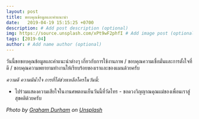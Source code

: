 ```yaml
---
layout: post
title: ขอบคุณข้อมูลและคำแนะนำ
date:   2019-04-19 15:15:25 +0700
description: # Add post description (optional)
img: https://source.unsplash.com/xPt9wF2phfI # Add image post (optional)
tags: [2019-04]
author: # Add name author (optional)
---
```

วันนี้ขอขอบคุณข้อมูลและคำแนะนำต่างๆ เกี่ยวกับการใช้งานภาพ / ขอบคุณความเชื่อมั่นและการตั้งใจที่ดี / ขอบคุณความพยายามทำงานให้เรียบร้อยของเราและของแมนด้วยครับ <i class="fa fa-child" style="color:plum"></i>

*ความดี ความมีน้ำใจ การที่ได้ช่วยเหลือใครในวันนี้*:
- ไปร่วมแสดงความเสียใจในงานศพตอนเย็นวันนี้ที่วัดไทร - ขอดวงวิญญาณคุณแม่ของเพื่อนเราสู่สุขคติด้วยครับ

*Photo by [Graham Durham](https://unsplash.com/@grahamdurham) on [Unsplash](https://unsplash.com)*
